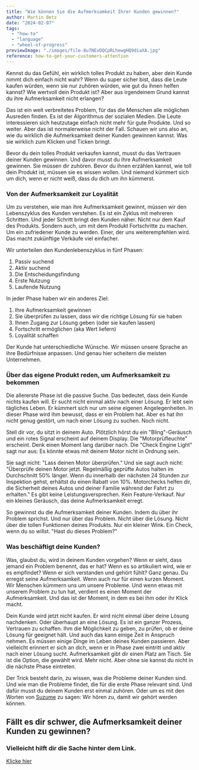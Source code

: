 ```yaml
---
title: "Wie können Sie die Aufmerksamkeit Ihrer Kunden gewinnen?"
author: Martin Betz
date: "2024-02-07"
tags:
  - "how-to"
  - "language"
  - "wheel-of-progress"
previewImage: "./images/file-8u7NExDQCpRLhewgHQ9diaXA.jpg"
reference: how-to-get-your-customers-attention
---
```


Kennst du das Gefühl, ein wirklich tolles Produkt zu haben, aber dein Kunde nimmt dich einfach nicht wahr? Wenn du super sicher bist, dass die Leute kaufen würden, wenn sie nur zuhören würden, wie gut du ihnen helfen kannst? Wie wertvoll dein Produkt ist? Aber aus irgendeinem Grund kannst du ihre Aufmerksamkeit nicht erlangen?

Das ist ein weit verbreitetes Problem, für das die Menschen alle möglichen Ausreden finden. Es ist der Algorithmus der sozialen Medien. Die Leute interessieren sich heutzutage einfach nicht mehr für gute Produkte. Und so weiter. Aber das ist normalerweise nicht der Fall. Schauen wir uns also an, wie du wirklich die Aufmerksamkeit deiner Kunden gewinnen kannst. Was sie wirklich zum Klicken und Ticken bringt.

Bevor du dein tolles Produkt verkaufen kannst, musst du das Vertrauen deiner Kunden gewinnen. Und davor musst du ihre Aufmerksamkeit gewinnen. Sie müssen dir zuhören. Bevor du ihnen erzählen kannst, wie toll dein Produkt ist, müssen sie es wissen wollen. Und niemand kümmert sich um dich, wenn er nicht weiß, dass du dich um ihn kümmerst.

### Von der Aufmerksamkeit zur Loyalität

Um zu verstehen, wie man ihre Aufmerksamkeit gewinnt, müssen wir den Lebenszyklus des Kunden verstehen. Es ist ein Zyklus mit mehreren Schritten. Und jeder Schritt bringt den Kunden näher. Nicht nur dem Kauf des Produkts. Sondern auch, um mit dem Produkt Fortschritte zu machen. Um ein zufriedener Kunde zu werden. Einer, der uns weiterempfehlen wird. Das macht zukünftige Verkäufe viel einfacher.

Wir unterteilen den Kundenlebenszyklus in fünf Phasen:

1. Passiv suchend
2. Aktiv suchend
3. Die Entscheidungsfindung
4. Erste Nutzung
5. Laufende Nutzung

In jeder Phase haben wir ein anderes Ziel:

1. Ihre Aufmerksamkeit gewinnen
2. Sie überprüfen zu lassen, dass wir die richtige Lösung für sie haben
3. Ihnen Zugang zur Lösung geben (oder sie kaufen lassen)
4. Fortschritt ermöglichen (aka Wert liefern)
5. Loyalität schaffen

Der Kunde hat unterschiedliche Wünsche. Wir müssen unsere Sprache an ihre Bedürfnisse anpassen. Und genau hier scheitern die meisten Unternehmen.

### Über das eigene Produkt reden, um Aufmerksamkeit zu bekommen

Die allererste Phase ist die passive Suche. Das bedeutet, dass dein Kunde nichts kaufen will. Er sucht nicht einmal aktiv nach einer Lösung. Er lebt sein tägliches Leben. Er kümmert sich nur um seine eigenen Angelegenheiten. In dieser Phase wird ihm bewusst, dass er ein Problem hat. Aber es hat ihn nicht genug gestört, um nach einer Lösung zu suchen. Noch nicht.

Stell dir vor, du sitzt in deinem Auto. Plötzlich hörst du ein "Bling"-Geräusch und ein rotes Signal erscheint auf deinem Display. Die "Motorprüfleuchte" erscheint. Denk einen Moment lang darüber nach. Die "Check Engine Light" sagt nur aus: Es könnte etwas mit deinem Motor nicht in Ordnung sein.

Sie sagt nicht: "Lass deinen Motor überprüfen." Und sie sagt auch nicht: "Überprüfe deinen Motor jetzt. Regelmäßig geprüfte Autos halten im Durchschnitt 50% länger. Wenn du innerhalb der nächsten 24 Stunden zur Inspektion gehst, erhältst du einen Rabatt von 10%. Motorchecks helfen dir, die Sicherheit deines Autos und deiner Familie während der Fahrt zu erhalten." Es gibt keine Leistungsversprechen. Kein Feature-Verkauf. Nur ein kleines Geräusch, das deine Aufmerksamkeit erregt.

So gewinnst du die Aufmerksamkeit deiner Kunden. Indem du über ihr Problem sprichst. Und nur über das Problem. Nicht über die Lösung. Nicht über die tollen Funktionen deines Produkts. Nur ein kleiner Wink. Ein Check, wenn du so willst. "Hast du dieses Problem?"

### Was beschäftigt deine Kunden?

Was, glaubst du, wird in deinem Kunden vorgehen? Wenn er sieht, dass jemand ein Problem benennt, das er hat? Wenn es so artikuliert wird, wie er es empfindet? Wenn er sich verstanden und gehört fühlt? Ganz genau. Du erregst seine Aufmerksamkeit. Wenn auch nur für einen kurzen Moment. Wir Menschen kümmern uns um unsere Probleme. Und wenn etwas mit unserem Problem zu tun hat, verdient es einen Moment der Aufmerksamkeit. Und das ist der Moment, in dem es bei ihm oder ihr Klick macht.

Dein Kunde wird jetzt nicht kaufen. Er wird nicht einmal über deine Lösung nachdenken. Oder überhaupt an eine Lösung. Es ist ein ganzer Prozess, Vertrauen zu schaffen. Ihm die Möglichkeit zu geben, zu prüfen, ob er deine Lösung für geeignet hält. Und auch das kann einige Zeit in Anspruch nehmen. Es müssen einige Dinge im Leben deines Kunden passieren. Aber vielleicht erinnert er sich an dich, wenn er in Phase zwei eintritt und aktiv nach einer Lösung sucht. Aufmerksamkeit gibt dir einen Platz am Tisch. Sie ist die Option, die gewählt wird. Mehr nicht. Aber ohne sie kannst du nicht in die nächste Phase eintreten.

Der Trick besteht darin, zu wissen, was die Probleme deiner Kunden sind. Und wie man die Probleme findet, die für die erste Phase relevant sind. Und dafür musst du deinem Kunden erst einmal zuhören. Oder um es mit den Worten von [Suzume](https://youtu.be/5pTcio2hTSw?si=rK6rdhq8LGNFPVug) zu sagen: Wir hören zu, damit wir gehört werden können.

## Fällt es dir schwer, die Aufmerksamkeit deiner Kunden zu gewinnen?

### Vielleicht hilft dir die Sache hinter dem Link.

[Klicke hier](/leistungen/mastering-jobs-to-be-done-online-workshop/)
